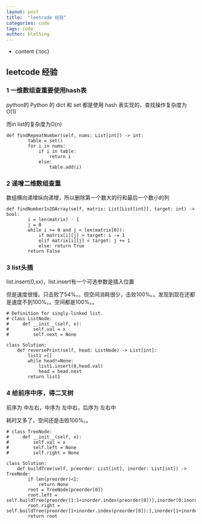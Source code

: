 ```yaml
---
layout: post
title:  "leetcode 经验"
categories: code
tags: code
author: ble55ing
---
```


* content
{:toc}
## leetcode 经验

### 1 一维数组查重要使用hash表

python的 Python 的 dict 和 set 都是使用 hash 表实现的，查找操作复杂度为O(1) 

而in list的复杂度为O(n)

```
def findRepeatNumber(self, nums: List[int]) -> int:
        table = set()
        for i in nums:
            if i in table: 
                return i
            else:
                table.add(i)
```

### 2 递增二维数组查重

数组横向递增纵向递增，所以删除第一个数大的行和最后一个数小的列

```
def findNumberIn2DArray(self, matrix: List[List[int]], target: int) -> bool:
        i = len(matrix) - 1
        j = 0
        while i >= 0 and j < len(matrix[0]):
            if matrix[i][j] > target: i -= 1
            elif matrix[i][j] < target: j += 1
            else: return True
        return False
```

### 3 list头插

list.insert(0,xx)，list.insert有一个可选参数是插入位置

但是速度很慢。只击败了54%。。但空间消耗很少，击败100%。。发现到现在还都是速度不到100%。。空间都是100%。。

```
# Definition for singly-linked list.
# class ListNode:
#     def __init__(self, x):
#         self.val = x
#         self.next = None

class Solution:
    def reversePrint(self, head: ListNode) -> List[int]:
        list1 =[]
        while head!=None:
            list1.insert(0,head.val)
            head = head.next
        return list1
```

### 4 给前序中序，得二叉树

前序为 中左右，中序为 左中右，后序为 左右中

耗时又多了，空间还是击败100%。。

```
# class TreeNode:
#     def __init__(self, x):
#         self.val = x
#         self.left = None
#         self.right = None

class Solution:
    def buildTree(self, preorder: List[int], inorder: List[int]) -> TreeNode:    
        if len(preorder)<1:
            return None
        root = TreeNode(preorder[0])
        root.left = self.buildTree(preorder[1:1+inorder.index(preorder[0])],inorder[0:inorder.index(preorder[0])])
        root.right = self.buildTree(preorder[1+inorder.index(preorder[0]):],inorder[1+inorder.index(preorder[0]):])
        return root
```

